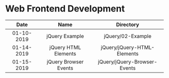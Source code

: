 # Web Frontend Development

| Date | Name | Directory |
|:----:|:----:|:---------:|
| 01-10-2019 | jQuery Example | jQuery/02-Example |
| 01-14-2019 | jQuery HTML Elements | jQuery/jQuery-HTML-Elements |
| 01-15-2019 | jQuery Browser Events | jQuery/jQuery-Browser-Events |